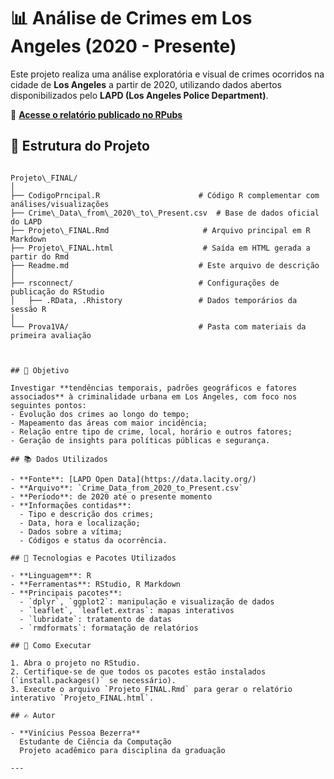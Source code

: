 # 📊 Análise de Crimes em Los Angeles (2020 - Presente)

Este projeto realiza uma análise exploratória e visual de crimes ocorridos na cidade de **Los Angeles** a partir de 2020, utilizando dados abertos disponibilizados pelo **LAPD (Los Angeles Police Department)**.

🔗 **[Acesse o relatório publicado no RPubs](https://rpubs.com/Vinicius_Bezerra/CrimesLosAngeles)**

## 📁 Estrutura do Projeto

```

Projeto\_FINAL/
│
├── CodigoPrncipal.R                      # Código R complementar com análises/visualizações
├── Crime\_Data\_from\_2020\_to\_Present.csv  # Base de dados oficial do LAPD
├── Projeto\_FINAL.Rmd                     # Arquivo principal em R Markdown
├── Projeto\_FINAL.html                    # Saída em HTML gerada a partir do Rmd
├── Readme.md                             # Este arquivo de descrição
│
├── rsconnect/                            # Configurações de publicação do RStudio
│   ├── .RData, .Rhistory                 # Dados temporários da sessão R
│
└── Prova1VA/                             # Pasta com materiais da primeira avaliação



## 🎯 Objetivo

Investigar **tendências temporais, padrões geográficos e fatores associados** à criminalidade urbana em Los Angeles, com foco nos seguintes pontos:
- Evolução dos crimes ao longo do tempo;
- Mapeamento das áreas com maior incidência;
- Relação entre tipo de crime, local, horário e outros fatores;
- Geração de insights para políticas públicas e segurança.

## 📚 Dados Utilizados

- **Fonte**: [LAPD Open Data](https://data.lacity.org/)
- **Arquivo**: `Crime_Data_from_2020_to_Present.csv`
- **Período**: de 2020 até o presente momento
- **Informações contidas**:
  - Tipo e descrição dos crimes;
  - Data, hora e localização;
  - Dados sobre a vítima;
  - Códigos e status da ocorrência.

## 🧪 Tecnologias e Pacotes Utilizados

- **Linguagem**: R
- **Ferramentas**: RStudio, R Markdown
- **Principais pacotes**:
  - `dplyr`, `ggplot2`: manipulação e visualização de dados
  - `leaflet`, `leaflet.extras`: mapas interativos
  - `lubridate`: tratamento de datas
  - `rmdformats`: formatação de relatórios

## 🚀 Como Executar

1. Abra o projeto no RStudio.
2. Certifique-se de que todos os pacotes estão instalados (`install.packages()` se necessário).
3. Execute o arquivo `Projeto_FINAL.Rmd` para gerar o relatório interativo `Projeto_FINAL.html`.

## ✍️ Autor

- **Vinícius Pessoa Bezerra**  
  Estudante de Ciência da Computação  
  Projeto acadêmico para disciplina da graduação

---